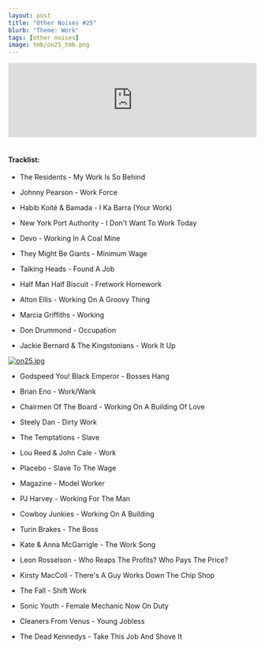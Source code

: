```yaml
---
layout: post
title: "Other Noises #25"
blurb: "Theme: Work"
tags: [other noises]
image: tmb/on25_tmb.png
---
```


<iframe scrolling="no" id="hearthis_at_track_3028303" width="100%" height="150" src="https://hearthis.at/embed/3028303/transparent_black/?hcolor=&color=&style=2&block_size=2&block_space=1&background=1&waveform=0&cover=0&autoplay=0&css=" frameborder="0" allowtransparency allow="autoplay"><p>Listen to <a href="https://hearthis.at/zerocc/other-noises-25-30818-work/" target="_blank">Other Noises #25 (30/8/18) - WORK</a> <span>by</span><a href="https://hearthis.at/zerocc/" target="_blank" >Zero</a> <span>on</span> <a href="https://hearthis.at/" target="_blank">hearthis.at</a></p></iframe>
&nbsp;

#### Tracklist:

- The Residents - My Work Is So Behind 

- Johnny Pearson - Work Force
- Habib Koité & Bamada - I Ka Barra (Your Work)
- New York Port Authority - I Don't Want To Work Today

- Devo - Working In A Coal Mine
- They Might Be Giants - Minimum Wage
- Talking Heads - Found A Job
- Half Man Half Biscuit - Fretwork Homework

- Alton Ellis - Working On A Groovy Thing
- Marcia Griffiths - Working
- Don Drummond - Occupation
- Jackie Bernard & The Kingstonians - Work It Up 

[![on25.jpg](https://i.postimg.cc/3x08yFTD/on25.jpg)](https://postimg.cc/21mRMv3z)

- Godspeed You! Black Emperor - Bosses Hang
- Brian Eno - Work/Wank

- Chairmen Of The Board - Working On A Building Of Love
- Steely Dan - Dirty Work
- The Temptations - Slave

- Lou Reed & John Cale - Work
- Placebo - Slave To The Wage
- Magazine - Model Worker

- PJ Harvey - Working For The Man
- Cowboy Junkies - Working On A Building
- Turin Brakes - The Boss

- Kate & Anna McGarrigle - The Work Song
- Leon Rosselson - Who Reaps The Profits? Who Pays The Price?
- Kirsty MacColl - There's A Guy Works Down The Chip Shop

- The Fall - Shift Work
- Sonic Youth - Female Mechanic Now On Duty
- Cleaners From Venus - Young Jobless

- The Dead Kennedys - Take This Job And Shove It
